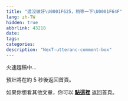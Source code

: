 ```yaml
---
title: "還沒做好\U0001F625，稍等一下\U0001F64F"
lang: zh-TW
hidden: true
abbrlink: 43218
date:
tags:
categories:
description: "NexT-utteranc-comment-box"
---
```


火速趕稿中...

預計將在約 <span id="timeout">5</span> 秒後返回首頁。

如果你想看其他文章，你可以 **[點這裡](/)** 返回首頁。

<script>
let countTime = 5;

function count() {
  document.getElementById('timeout').textContent = countTime;
  countTime -= 1;
  if(countTime === 0){
    location.href = '/'; // 記得改成自己網址 Url
  }
  setTimeout(() => {
    count();
  }, 1000);
}

count();
</script>
